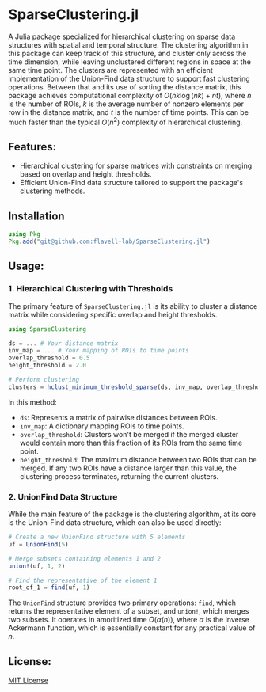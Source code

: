 # SparseClustering.jl

A Julia package specialized for hierarchical clustering on sparse data structures with spatial and temporal structure. The clustering algorithm in this package can keep track of this structure, and cluster only across the time dimension, while leaving unclustered different regions in space at the same time point. The clusters are represented with an efficient implementation of the Union-Find data structure to support fast clustering operations. Between that and its use of sorting the distance matrix, this package achieves computational complexity of $O(n k \log(n k) + n t)$, where $n$ is the number of ROIs, $k$ is the average number of nonzero elements per row in the distance matrix, and $t$ is the number of time points. This can be much faster than the typical $O(n^2)$ complexity of hierarchical clustering.

## Features:

- Hierarchical clustering for sparse matrices with constraints on merging based on overlap and height thresholds.
- Efficient Union-Find data structure tailored to support the package's clustering methods.

## Installation

```julia
using Pkg
Pkg.add("git@github.com:flavell-lab/SparseClustering.jl")
```

## Usage:

### 1. Hierarchical Clustering with Thresholds

The primary feature of `SparseClustering.jl` is its ability to cluster a distance matrix while considering specific overlap and height thresholds.

```julia
using SparseClustering

ds = ... # Your distance matrix
inv_map = ... # Your mapping of ROIs to time points
overlap_threshold = 0.5
height_threshold = 2.0

# Perform clustering
clusters = hclust_minimum_threshold_sparse(ds, inv_map, overlap_threshold, height_threshold)
```

In this method:

- `ds`: Represents a matrix of pairwise distances between ROIs.
- `inv_map`: A dictionary mapping ROIs to time points.
- `overlap_threshold`: Clusters won't be merged if the merged cluster would contain more than this fraction of its ROIs from the same time point.
- `height_threshold`: The maximum distance between two ROIs that can be merged. If any two ROIs have a distance larger than this value, the clustering process terminates, returning the current clusters.

### 2. UnionFind Data Structure

While the main feature of the package is the clustering algorithm, at its core is the Union-Find data structure, which can also be used directly:

```julia
# Create a new UnionFind structure with 5 elements
uf = UnionFind(5)

# Merge subsets containing elements 1 and 2
union!(uf, 1, 2)

# Find the representative of the element 1
root_of_1 = find(uf, 1)
```

The `UnionFind` structure provides two primary operations: `find`, which returns the representative element of a subset, and `union!`, which merges two subsets. It operates in amoritized time $O(\alpha(n))$, where $\alpha$ is the inverse Ackermann function, which is essentially constant for any practical value of $n$.

## License:

[MIT License](link-to-license)
